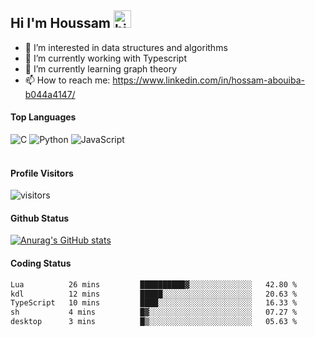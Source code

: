 ## Hi I'm Houssam <img src="https://user-images.githubusercontent.com/1303154/88677602-1635ba80-d120-11ea-84d8-d263ba5fc3c0.gif" width="28px" alt="hi">

- 👀 I’m interested in data structures and algorithms
- 🔭 I’m currently working with Typescript
- 🌱 I’m currently learning graph theory
- 📫 How to reach me: https://www.linkedin.com/in/hossam-abouiba-b044a4147/

#### Top Languages

![C](https://img.shields.io/badge/c-%2300599C.svg?style=for-the-badge&logo=c&logoColor=white)
![Python](https://img.shields.io/badge/python-%2314354C.svg?style=for-the-badge&logo=python&logoColor=white)
![JavaScript](https://img.shields.io/badge/javascript-%23323330.svg?style=for-the-badge&logo=javascript&logoColor=%23F7DF1E)
<br />
<br />
#### Profile Visitors
![visitors](https://visitor-badge.glitch.me/badge?page_id=project-HOSSAM.project-HOSSAM)

#### Github Status
[![Anurag's GitHub stats](https://github-readme-stats.vercel.app/api?username=0xPride&theme=tokyonight)](https://github.com/anuraghazra/github-readme-stats)

#### Coding Status
<!--START_SECTION:waka-->

```txt
Lua          26 mins         ██████████▓░░░░░░░░░░░░░░   42.80 %
kdl          12 mins         █████░░░░░░░░░░░░░░░░░░░░   20.63 %
TypeScript   10 mins         ████░░░░░░░░░░░░░░░░░░░░░   16.33 %
sh           4 mins          █▓░░░░░░░░░░░░░░░░░░░░░░░   07.27 %
desktop      3 mins          █▒░░░░░░░░░░░░░░░░░░░░░░░   05.63 %
```

<!--END_SECTION:waka-->
